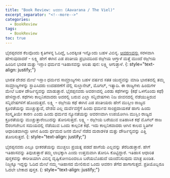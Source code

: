 ```yaml
---
title: "Book Review: ಆವರಣ (Aavarana / The Viel)"
excerpt_separator: "<!--more-->"
categories:
  - BookReview
tags:
  - BookReview
toc: true
---
```

ಭೈರಪ್ಪರವರ ಕೆಲವೊಂದು ಕೃತಿಗಳನ್ನ ಓದಿದ್ದೆ, ಒಂದಕ್ಕಿಂತ ಇನ್ನೊಂದು ಬಹಳ ವಿಬಿನ್ನ. [ಆವರಣವನ್ನು](https://www.goodreads.com/book/show/12327052-aavarana) ಸರಳವಾಗಿ ಹೇಳುವುದಾದರೆ - ಲಕ್ಷ್ಮಿ ಹೇಗೆ ಈಗಿನ ಎಡ ಪಂತೀಯ ಪ್ರಭಾವದಿಂದ ರಜ಼ೀಯ ಆಗ್ತಾಳೆ ಮತ್ತೆ ಮುಂದೆ ರಜ಼ೀಯ ಹಿಂದಿನ ಭಾರತ ಮತ್ತು ಇಸ್ಲಾಂ ಧಮ೯ದ ಇತಿಹಾಸವನ್ನು ಅರಿತು ಪುನ: ಲಕ್ಷ್ಮಿ ಆಗುತ್ತಾಳೆ.
{: style="text-align: justify;"}

ಭಾರತ ದೇಶದ ಮೇಲೆ ಇಸ್ಲಾಂ ಧಮ೯ದ ಸಾಮ್ರಾಜ್ಯಗಳು ಬಹಳ ವಷ೯ದ ಸತತ ಯುದ್ಧವನ್ನು ಮಾಡಿ ಭಾರತದಲ್ಲಿ ತಮ್ಮ ಸಾಮ್ರಾಜ್ಯಗಳನ್ನು ಸ್ಥಾಪಿಸಿದರು ಉದಹರಣೆಗೆ ದೆಲ್ಲಿ ಸುಲ್ತಾನೇಟ್, ಮೊಗಲ್, ಇತ್ಯಾದಿ. ಈ ರಾಜ್ಯಗಳು ಹಿಂದುಗಳ ಮೇಲೆ ಬಹಳ ದೌಜ೯ನ್ಯವನ್ನು ಮಾಡುತ್ತಾರೆ. ಭೈರಪ್ಪನವರು ಆವರಣದಲ್ಲಿ ಎರಡು ಕಥೆಗಳನ್ನು (ಕಥೆ ಒಳಗೊಂದು ಕಥೆ) ಹೇಳಿದ್ದಾರೆ. ಕಥೆಗಳು ಕಾಲ್ಪನಿಕವಾದರು ಅದರಲ್ಲಿ ಬರುವ ಎಲ್ಲಾ ಸನ್ನಿವೇಷಗಳು ನಿಜ ಜೀವನದಲ್ಲಿ ನೆಡೆಯುತ್ತಿರುವ ಸನ್ನಿವೇಷಗಳಿಗೆ ಹೊಂದುತ್ತದೆ. ಲಕ್ಷ್ಮಿ - ರಜ಼ೀಯ ಕಥೆ ಈಗಿನ ಎಡ ಪಂತೀಯರು ಹೇಗೆ ಮುಸ್ಲೀಂ ರಾಜ್ಯದ ಕ್ರೂರತೆಯನ್ನು ಮುಚ್ಚುತ್ತುವೆ, ದೇಶದ ಎಲ್ಲ ದುವೆ೯ವಸ್ತೆಗೆ  ಹಿಂದು ಧಮ೯ದ ಸಾಂಪ್ರದಾಯಕತೆ ಹಾಗು ಹಿಂದು ಸಂಸ್ಕೃತಿಯೇ ಕಾರಣ ಎಂದು ಹಿಂದು ಧಮ೯ದ ನ್ಯೂನತೆಯನ್ನು ಆವರಣವಾಗಿ ಉಪಯೋಗಿಸಿ ಮುಸ್ಲಿಂ ರಾಜ್ಯದ ಕ್ರೂರತೆಯನ್ನು ಮುಚ್ಚುತ್ತಾರೆಂಬುದನ್ನು ತೋರಿಸುತ್ತದೆ.  ಲಕ್ಷ್ಮಿ - ರಜ಼ೀಯ ಬರೆಯುವ ಐತಿಹಾಸಿಕ ಕಥೆ ಮೊಗಲ್ ರಾಜ ಔರಂಗಜೇಬನ ಸಮಯದಲ್ಲಿ ನೆಡೆಯುವ ಒಂದು ಕಾಲ್ಪನಿಕ ಕಥೆ. ಇದು ಕಾಲ್ಪನಿಕವಾದರು  ಆಗಿನ ಕಾಲದ ಸ್ಥಿತಿಗಳ ಆಧಾರಿತವಾಗಿದ್ದು ಆಗಿನ ಹಿಂದು ಧ೯ಮದ ಜನರ ಮೇಲೆ ನೆಡೆದ ದುರಾಡಳಿತ ಮತ್ತು ದೌಜ೯ನ್ಯವನ್ನು ಎತ್ತಿ ತೋರಿಸುತ್ತದೆ.
{: style="text-align: justify;"}

ಭೈರಪ್ಪನವರು ಎಲ್ಲೂ ಭೀಕರತೆಯನ್ನು ಮುಚ್ಚಲು ಪ್ರಯತ್ನ ಪಡದೆ ಹಾಗೆಯೆ ಎಲ್ಲವನ್ನು ತೆರೆದಿಡುತ್ತಾರೆ. ಹೇಗೆ ಇತಿಹಾಸವನ್ನು ತಿವುಚುತ್ತಾರೆ ತಮ್ಮ ಲಾಭಕ್ಕಾಗಿ ಎಂದು ಉತ್ತಮವಾಗಿ ತೋರಿಸಿ ಕೊಟ್ಟಿದ್ದಾರೆ. ಇತಿಹಾಸ ಆಧಾರಿತ ಪುಸ್ತಕವನ್ನು ಈರೀತಿಯಾಗಿ ವಿಬಿನ್ನ ದೃಷ್ಟಿಕೋಣದಿಂದಲೂ ಬರೆಯಬೊಹುದೆ ಯಂದೆನಿಸುವುದು ಮಾತ್ರ ಖಂಡಿತ. ನಿಜ್ಜಕ್ಕೂ ಇದ್ದನ್ನು ಓದಿದ ಮೇಲೆ ನಮ್ಮ ಇತಿಹಾಸದ ಮೇಲಿರುವ ಒಂದು ಆವರಣ ತೆಗೆದ ಹಾಗಾಗುತ್ತದೆ. ಪ್ರತಿಯೊಬ್ಬರೂ ಓದಲೇ ಬೇಕಾದ ಪುಸ್ತಕ.
{: style="text-align: justify;"}
